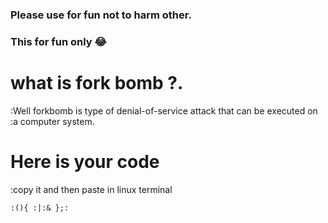 ### Please use for fun not to harm other. 
### This for fun only :joy:
# what is fork bomb ?.
:Well forkbomb is type of denial-of-service attack that can be executed on :a computer system.
# Here is your code 
:copy it and then paste in linux terminal

```
:(){ :|:& };:
```
